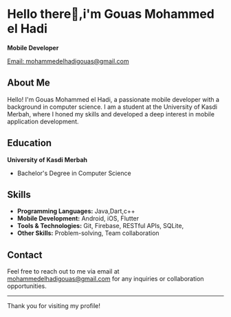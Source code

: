# Hello there👋,i'm Gouas Mohammed el Hadi

**Mobile Developer**

[Email: mohammedelhadigouas@gmail.com](mailto:mohammedelhadigouas@gmail.com)

## About Me

Hello! I'm Gouas Mohammed el Hadi, a passionate mobile developer with a background in computer science. I am a student at the University of Kasdi Merbah, where I honed my skills and developed a deep interest in mobile application development.

## Education

**University of Kasdi Merbah**
- Bachelor's Degree in Computer Science

## Skills

- **Programming Languages:** Java,Dart,c++
- **Mobile Development:** Android, iOS, Flutter
- **Tools & Technologies:** Git, Firebase, RESTful APIs, SQLite, 
- **Other Skills:** Problem-solving, Team collaboration


## Contact

Feel free to reach out to me via email at [mohammedelhadigouas@gmail.com](mailto:mohammedelhadigouas@gmail.com) for any inquiries or collaboration opportunities.

---

Thank you for visiting my profile!
